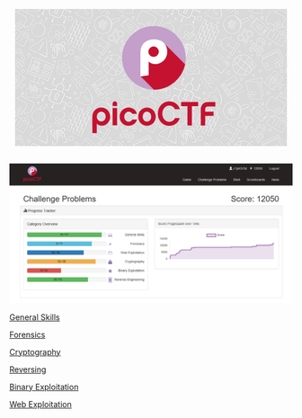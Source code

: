 <p align="center"><img src="Files/logo.png"></p>

``` shell

```

<p align="center"><img src="Files/profile.png"></p>


<p align="left"><a href="https://github.com/Ne0Lux-C1Ph3r/WRITE-UP/blob/master/picoCTF2019/General%20Skills/index.md">General Skills</a></p> 
<p align="left"><a href="https://github.com/Ne0Lux-C1Ph3r/WRITE-UP/blob/master/picoCTF2019/Forensics/index.md">Forensics</a></p>
<p align="left"><a href="https://github.com/Ne0Lux-C1Ph3r/WRITE-UP/blob/master/picoCTF2019/Cryptography/index.md">Cryptography</a></p> 
<p align="left"><a href="https://github.com/Ne0Lux-C1Ph3r/WRITE-UP/blob/master/picoCTF2019/Reversing/index.md">Reversing</a></p>
<p align="left"><a href="https://github.com/Ne0Lux-C1Ph3r/WRITE-UP/blob/master/picoCTF2019/Binary%20Exploitation/index.md">Binary Exploitation</a></p> 
<p align="left"><a href="https://github.com/Ne0Lux-C1Ph3r/WRITE-UP/blob/master/picoCTF2019/Web%20Exploitation/index.md">Web Exploitation</a></p>



